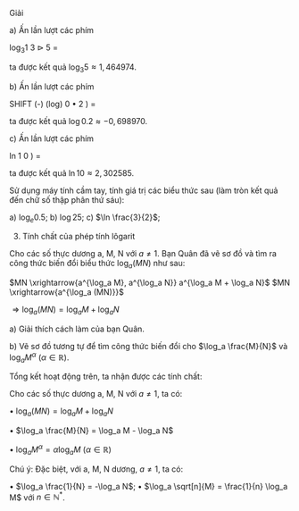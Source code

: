 Giải

a) Ấn lần lượt các phím

$\log_3 1$ 3 $\triangleright$ 5 =

ta được kết quả $\log_3 5 \approx 1,464974$.

b) Ấn lần lượt các phím

SHIFT (-) (log) 0 • 2 ) =

ta được kết quả $\log 0.2 \approx -0,698970$.

c) Ấn lần lượt các phím

ln 1 0 ) =

ta được kết quả $\ln 10 \approx 2,302585$.

Sử dụng máy tính cầm tay, tính giá trị các biểu thức sau (làm tròn kết quả đến chữ số thập phân thứ sáu):

a) $\log_e 0.5$;     b) $\log 25$;     c) $\ln \frac{3}{2}$;

3. Tính chất của phép tính lôgarit

Cho các số thực dương a, M, N với $a \neq 1$. Bạn Quân đã vẽ sơ đồ và tìm ra công thức biến đổi biểu thức $\log_a (MN)$ như sau:

$MN \xrightarrow{a^{\log_a M}, a^{\log_a N}} a^{\log_a M + \log_a N}$
$MN \xrightarrow{a^{\log_a (MN)}}$

$\Rightarrow \log_a (MN) = \log_a M + \log_a N$

a) Giải thích cách làm của bạn Quân.

b) Vẽ sơ đồ tương tự để tìm công thức biến đổi cho $\log_a \frac{M}{N}$ và $\log_a M^{\alpha}$ ($\alpha \in \mathbb{R}$).

Tổng kết hoạt động trên, ta nhận được các tính chất:

Cho các số thực dương a, M, N với $a \neq 1$, ta có:

• $\log_a (MN) = \log_a M + \log_a N$

• $\log_a \frac{M}{N} = \log_a M - \log_a N$

• $\log_a M^{\alpha} = \alpha \log_a M$ ($\alpha \in \mathbb{R}$)

Chú ý: Đặc biệt, với a, M, N dương, $a \neq 1$, ta có:

• $\log_a \frac{1}{N} = -\log_a N$;     • $\log_a \sqrt[n]{M} = \frac{1}{n} \log_a M$ với $n \in \mathbb{N}^*$.